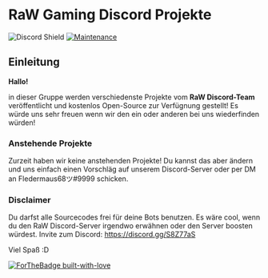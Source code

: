# RaW Gaming Discord Projekte
![Discord Shield](https://discordapp.com/api/guilds/630183489915977756/widget.png?style=shield) [![Maintenance](https://img.shields.io/badge/Maintained%3F-no-red.svg)](https://bitbucket.org/lbesson/ansi-colors) 



## Einleitung

**Hallo!**
 
in dieser Gruppe werden verschiedenste Projekte vom **RaW Discord-Team** veröffentlicht und kostenlos Open-Source zur Verfügnung gestellt!
Es würde uns sehr freuen wenn wir den ein oder anderen bei uns wiederfinden würden!

### Anstehende Projekte

Zurzeit haben wir keine anstehenden Projekte! Du kannst das aber ändern und uns einfach einen Vorschläg auf unserem Discord-Server oder per DM an Fledermaus68ツ#9999 
schicken.

### Disclaimer

Du darfst alle Sourcecodes frei für deine Bots benutzen.
Es wäre cool, wenn du den RaW Discord-Server irgendwo erwähnen oder den Server boosten würdest.
Invite zum Discord: https://discord.gg/S8Z77aS


Viel Spaß :D

[![ForTheBadge built-with-love](http://ForTheBadge.com/images/badges/built-with-love.svg)](https://GitHub.com/Naereen/)
